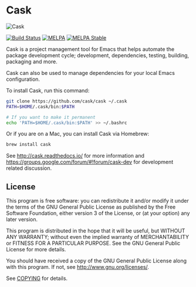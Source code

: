 # Cask

![Cask](cask.png)

[![Build Status](https://travis-ci.org/cask/cask.svg?branch=master)](https://travis-ci.org/cask/cask)
[![MELPA](https://melpa.org/packages/cask-badge.svg)](https://melpa.org/#/cask)
[![MELPA Stable](https://stable.melpa.org/packages/cask-badge.svg)](https://stable.melpa.org/#/cask)

Cask is a project management tool for Emacs that helps automate the
package development cycle; development, dependencies, testing,
building, packaging and more.

Cask can also be used to manage dependencies for your local Emacs
configuration.

To install Cask, run this command:

```bash
git clone https://github.com/cask/cask ~/.cask
PATH=$HOME/.cask/bin:$PATH

# If you want to make it permanent
echo 'PATH=$HOME/.cask/bin:$PATH' >> ~/.bashrc
```

Or if you are on a Mac, you can install Cask via Homebrew:

```bash
brew install cask
```

See <http://cask.readthedocs.io/> for more information and
<https://groups.google.com/forum/#!forum/cask-dev> for development
related discussion.

## License

This program is free software: you can redistribute it and/or modify it under
the terms of the GNU General Public License as published by the Free Software
Foundation, either version 3 of the License, or (at your option) any later
version.

This program is distributed in the hope that it will be useful, but WITHOUT ANY
WARRANTY; without even the implied warranty of MERCHANTABILITY or FITNESS FOR A
PARTICULAR PURPOSE.  See the GNU General Public License for more details.

You should have received a copy of the GNU General Public License along with
this program.  If not, see http://www.gnu.org/licenses/.

See [COPYING](https://github.com/cask/cask/blob/master/COPYING) for details.
